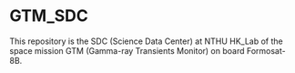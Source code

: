 # GTM_SDC
 This repository is the SDC (Science Data Center) at NTHU HK_Lab of the space mission GTM (Gamma-ray Transients Monitor) on board Formosat-8B.
